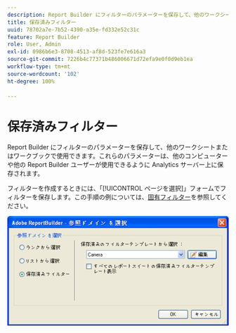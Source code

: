 ```yaml
---
description: Report Builder にフィルターのパラメーターを保存して、他のワークシートまたはワークブックで使用できます。これらのパラメーターは、他のコンピューターや他の Report Builder ユーザーが使用できるように Analytics サーバー上に保存されます。
title: 保存済みフィルター
uuid: 78702a7e-7b52-4390-a35e-fd332e52c31c
feature: Report Builder
role: User, Admin
exl-id: 0986b6e3-8708-4513-af8d-523fe7e616a3
source-git-commit: 7226b4c77371b486006671d72efa9e0f0d9eb1ea
workflow-type: tm+mt
source-wordcount: '102'
ht-degree: 100%

---
```


# 保存済みフィルター

Report Builder にフィルターのパラメーターを保存して、他のワークシートまたはワークブックで使用できます。これらのパラメーターは、他のコンピューターや他の Report Builder ユーザーが使用できるように Analytics サーバー上に保存されます。

フィルターを作成するときには、「[!UICONTROL ページを選択]」フォームでフィルターを保存します。この手順の例については、[固有フィルター](/help/analyze/report-builder/layout/c-filter-dimensions/t-specific-filters.md)を参照してください。

![](assets/choose_page_saved.png)
